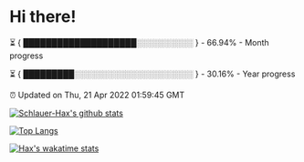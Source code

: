 # Hi there!

⏳ { ████████████████████░░░░░░░░░░ } - 66.94% - Month progress

⏳ { █████████░░░░░░░░░░░░░░░░░░░░░ } - 30.16% - Year progress

⏰ Updated on Thu, 21 Apr 2022 01:59:45 GMT


[![Schlauer-Hax's github stats](https://github-readme-stats.vercel.app/api?username=Schlauer-Hax&show_icons=true&theme=dark&count_private=true)](https://github.com/Schlauer-Hax)


[![Top Langs](https://github-readme-stats.vercel.app/api/top-langs/?username=Schlauer-Hax&layout=compact&theme=dark)](https://github.com/Schlauer-Hax?tab=repositories)


[![Hax's wakatime stats](https://github-readme-stats.vercel.app/api/wakatime?username=Hax&theme=dark)](https://wakatime.com/@Hax)

